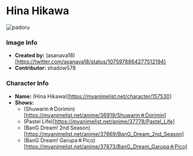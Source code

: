 # Hina Hikawa

![padoru](https://raw.githubusercontent.com/shadow578/Padoru-Padoru/master/Padoru/bang-dream/bang-dream-hina-hikawa.png "Hina Hikawa")

### Image Info
* **Created by:**    (asanava18)[https://twitter.com/asanava18/status/1075978864277512194]
* **Contributor:**   shadow578

### Character Info
* **Name:**   (Hina Hikawa)[https://myanimelist.net/character/157530]
* **Shows:**
  * (Shuwarin☆Dorimin)[https://myanimelist.net/anime/36919/Shuwarin☆Dorimin]
  * (Pastel Life)[https://myanimelist.net/anime/37778/Pastel_Life]
  * (BanG Dream! 2nd Season)[https://myanimelist.net/anime/37869/BanG_Dream_2nd_Season]
  * (BanG Dream! Garupa☆Pico)[https://myanimelist.net/anime/37873/BanG_Dream_Garupa☆Pico]
